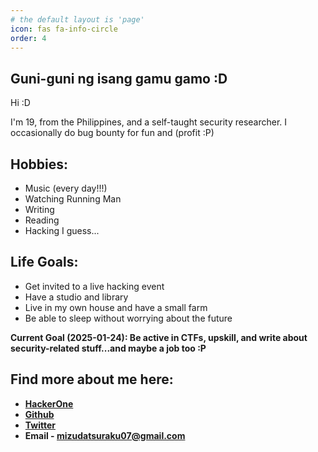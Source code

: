 ```yaml
---
# the default layout is 'page'
icon: fas fa-info-circle
order: 4
---
```

## Guni-guni ng isang gamu gamo :D

Hi :D 

I'm 19, from the Philippines, and a self-taught security researcher. I occasionally do bug bounty for fun and (profit :P)

## Hobbies:
 - Music (every day!!!)
 - Watching Running Man
 - Writing
 - Reading
 - Hacking I guess...

## Life Goals: 

* Get invited to a live hacking event
* Have a studio and library
* Live in my own house and have a small farm
* Be able to sleep without worrying about the future

**Current Goal (2025-01-24): Be active in CTFs, upskill, and write about security-related stuff...and maybe a job too :P**


## Find more about me here:

- **[HackerOne](https://hackerone.com/datsuraku147)**
- **[Github](https://github.com/datsuraku147)**
- **[Twitter](https://twitter.com/MDatsuraku)**
- **Email - mizudatsuraku07@gmail.com**
